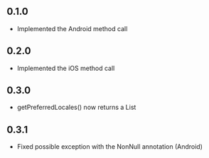 ## 0.1.0

- Implemented the Android method call

## 0.2.0

- Implemented the iOS method call

## 0.3.0

- getPreferredLocales() now returns a List<Locale>

## 0.3.1

- Fixed possible exception with the NonNull annotation (Android)
